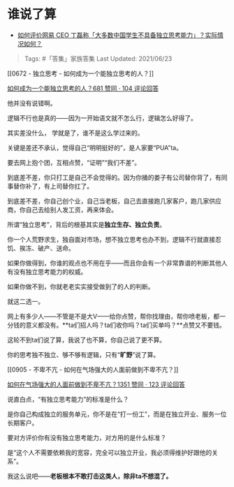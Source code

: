 # 谁说了算

- [如何评价网易 CEO 丁磊称「大多数中国学生不具备独立思考能力」？实际情况如何？](https://www.zhihu.com/question/466490549/answer/1955444957) 
  
>Tags: #「答集」家族答集
>Last Updated: 2021/06/23

[[0672 - 独立思考 - 如何成为一个能独立思考的人？]]

[如何成为一个能独立思考的人？681 赞同 · 104 评论回答](https://www.zhihu.com/question/20527159/answer/1645922461)

他并没有说错啊。

逻辑不行也是真的——因为一开始语文就不怎么行，逻辑怎么好得了。

其实差没什么， 学就是了，谁不是这么学过来的。

关键是差还不承认，觉得自己“明明挺好的”，是人家要“PUA”ta。

要去网上抱个团，互相点赞，“证明”“我们不差”。

到底差不差，你只打工是自己不会觉得的。因为你捅的娄子有公司替你背了，有同事替你补了，有上司替你扛了。

到底差不差，你自己创个业，自己当老板，自己去直接跑几家客户，跑几家供应商，你自己去给别人发工资，再来体会。

所谓“独立思考”，背后的根基其实是**独立生存、独立负责**。

你一个人荒野求生，独自面对市场，想不独立思考也办不到，逻辑不行就直接忍饥、挨冻、破产、送命。

如果你做得到，你谁的观点也不用在乎——而且你会有一个非常靠谱的判断其他人有没有独立思考能力的权威。

如果你做不到，你就老老实实接受做到了的人的判断。

就这二选一。

网上有多少人——不管是不是大V——给你点赞，帮你找理由，帮你喷老板，都一分钱的意义都没有。**ta们招人吗？ta们收你吗？ta们买单吗？**点赞又不要钱。

这轮不到ta们说了算，我说了也不算，你自己说了更不算。

你的思考独不独立、够不够有逻辑，只有“**旷野**”说了算。

[[0905 - 不卑不亢 - 如何在气场强大的人面前做到不卑不亢？]]

[如何在气场强大的人面前做到不卑不亢？1351 赞同 · 123 评论回答](https://www.zhihu.com/question/28361409/answer/1869931949)

  

说直白点，“有独立思考能力”的标准是什么？

是你自己构成独立的服务单元，你不是在“打一份工”，而是在独立开业、服务一位长期客户。

要对方评价你有没有独立思考能力，对方用的是什么标准？

是“这个人不需要依赖我的宽容，完全可以独立开业，我必须得维护好跟他的关系”。

我这么说吧——**老板根本不敢打击这类人，除非ta不想混了。**